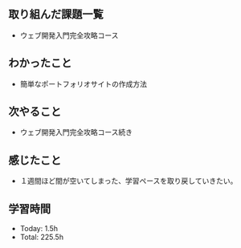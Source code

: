 ## 取り組んだ課題一覧
- ウェブ開発入門完全攻略コース
## わかったこと
- 簡単なポートフォリオサイトの作成方法
## 次やること
- ウェブ開発入門完全攻略コース続き
## 感じたこと
- １週間ほど間が空いてしまった、学習ペースを取り戻していきたい。
## 学習時間
- Today: 1.5h
- Total: 225.5h
